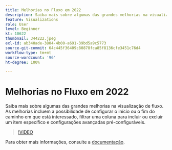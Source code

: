 ```yaml
---
title: Melhorias no Fluxo em 2022
description: Saiba mais sobre algumas das grandes melhorias na visualização de fluxo. As melhorias incluem a possibilidade de configurar o início ou o fim do caminho em que está interessado, filtrar uma coluna para incluir ou excluir um item específico e configurações avançadas pré-configuráveis.
feature: Visualizations
role: User
level: Beginner
kt: 10622
thumbnail: 344222.jpeg
exl-id: ab340ade-3804-4b00-a691-39bd5a9c5773
source-git-commit: 64c445f36409c80878fca85f8136cfe3451c76d4
workflow-type: tm+mt
source-wordcount: '96'
ht-degree: 100%

---
```


# Melhorias no Fluxo em 2022

Saiba mais sobre algumas das grandes melhorias na visualização de fluxo. As melhorias incluem a possibilidade de configurar o início ou o fim do caminho em que está interessado, filtrar uma coluna para incluir ou excluir um item específico e configurações avançadas pré-configuráveis.

>[!VIDEO](https://video.tv.adobe.com/v/344222/?quality=12&learn=on)

Para obter mais informações, consulte a [documentação](https://experienceleague.adobe.com/docs/analytics/analyze/analysis-workspace/visualizations/flow/create-flow.html?lang=pt-BR).
